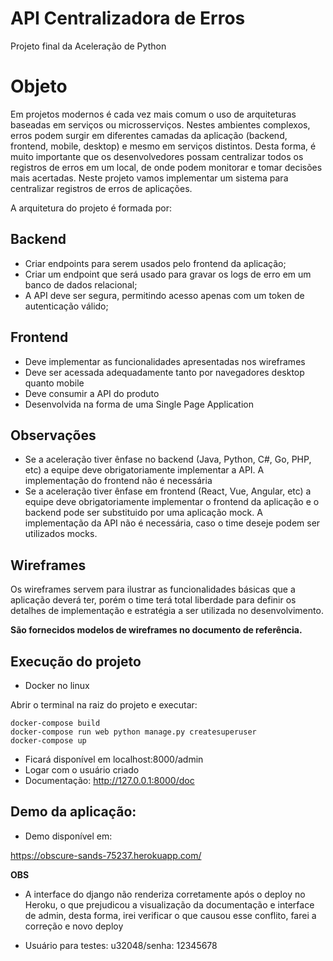 # API Centralizadora de Erros

Projeto final da Aceleração de Python

# Objeto

Em projetos modernos é cada vez mais comum o uso de arquiteturas baseadas em serviços ou microsserviços. Nestes ambientes complexos, erros podem surgir em diferentes camadas da aplicação (backend, frontend, mobile, desktop) e mesmo em serviços distintos. Desta forma, é muito importante que os desenvolvedores possam centralizar todos os registros de erros em um local, de onde podem monitorar e tomar decisões mais acertadas. Neste projeto vamos implementar um sistema para centralizar registros de erros de aplicações.

A arquitetura do projeto é formada por:

## Backend

- Criar endpoints para serem usados pelo frontend da aplicação;
- Criar um endpoint que será usado para gravar os logs de erro em um banco de dados relacional;
- A API deve ser segura, permitindo acesso apenas com um token de autenticação válido;

## Frontend

- Deve implementar as funcionalidades apresentadas nos wireframes
- Deve ser acessada adequadamente tanto por navegadores desktop quanto mobile
- Deve consumir a API do produto
- Desenvolvida na forma de uma Single Page Application

## Observações

- Se a aceleração tiver ênfase no backend (Java, Python, C#, Go, PHP, etc) a equipe deve obrigatoriamente    implementar a API. A implementação do frontend não é necessária
- Se a aceleração tiver ênfase em frontend (React, Vue, Angular, etc) a equipe deve obrigatoriamente        implementar o frontend da aplicação e o backend pode ser substituido por uma aplicação mock. A implementação da API não é necessária, caso o time deseje podem ser utilizados mocks.

## Wireframes

Os wireframes servem para ilustrar as funcionalidades básicas que a aplicação deverá ter, porém o time terá total liberdade para definir os detalhes de implementação e estratégia a ser utilizada no desenvolvimento.

**São fornecidos modelos de wireframes no documento de referência.**


## Execução do projeto

- Docker no linux

Abrir o terminal na raiz do projeto e executar:

```
docker-compose build
docker-compose run web python manage.py createsuperuser
docker-compose up

```


- Ficará disponível em localhost:8000/admin
- Logar com o usuário criado
- Documentação: http://127.0.0.1:8000/doc


## Demo da aplicação:

-  Demo disponível em:

https://obscure-sands-75237.herokuapp.com/

**OBS**
- A interface do django não renderiza corretamente após o deploy no Heroku,
o que prejudicou a visualização da documentação e interface de admin, desta forma,
irei verificar o que causou esse conflito, farei a correção e novo deploy

- Usuário para testes: u32048/senha: 12345678
